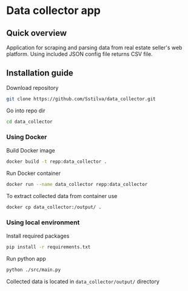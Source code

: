 # Data collector app
## Quick overview
Application for scraping and parsing data from real estate seller's web platform. Using included JSON config file returns CSV file. 
## Installation guide
Download repository

```bash
git clone https://github.com/Sstilva/data_collector.git
```

Go into repo dir

```bash
cd data_collector
```

### Using Docker

Build Docker image

```bash
docker build -t repp:data_collector .
```

Run Docker container

```bash
docker run --name data_collector repp:data_collector
```

To extract collected data from container use

```bash
docker cp data_collector:/output/ .
```

### Using local environment

Install required packages

```bash
pip install -r requirements.txt
```

Run python app

```bash
python ./src/main.py
```

Collected data is located in `data_collector/output/` directory
